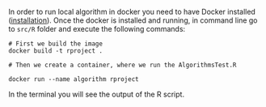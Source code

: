 In order to run local algorithm in docker you need to have Docker installed 
([installation](https://docs.docker.com/get-docker/)). 
Once the docker is installed and running, in command line go to ```src/R``` folder and execute the following commands:

```
# First we build the image 
docker build -t rproject .

# Then we create a container, where we run the AlgorithmsTest.R

docker run --name algorithm rproject

```

In the terminal you will see the output of the R script. 


